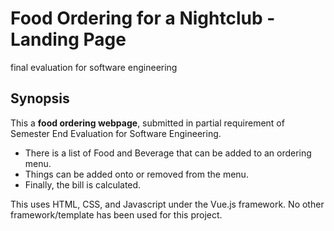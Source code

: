 # Food Ordering for a Nightclub - Landing Page
final evaluation for software engineering
## Synopsis

This a **food ordering webpage**, submitted in partial requirement of Semester End Evaluation for Software Engineering.

* There is a list of Food and Beverage that can be added to an ordering menu. 
* Things can be added onto or removed from the menu. 
* Finally, the bill is calculated.

This uses HTML, CSS, and Javascript under the Vue.js framework. No other framework/template has been used for this project. 
